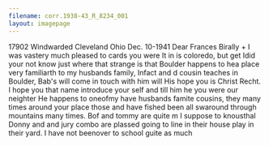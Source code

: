 ```yaml
---
filename: corr.1938-43_R_8234_001
layout: imagepage
---
```


17902 Windwarded
Cleveland Ohio
Dec. 10-1941
Dear Frances Birally +
I was vastery much pleased
to cards you were It in is coloredo,
but get Idid your not know just where that strange is
that Boulder happens to hea place very
familiarth to my husbands family, Infact and d
cousin teaches in Boulder,
Bab's will come in touch with him will His
hope you is Christ Recht. I hope you that
name introduce your self and till him he you
were our neighter He happens to oneofmy have
husbands famite cousins, they
many times around your place those and
have fished been all swaround through
mountains many times.
Bof and tommy are quite m
I suppose to knousthal Donny and and jury combo
are plassed going to line in their house play
in their yard.
I have not beenover to school guite as much

